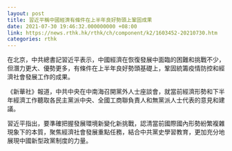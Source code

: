 ```yaml
---
layout: post
title: 習近平稱中國經濟有條件在上半年良好勢頭上鞏固成果
date: 2021-07-30 19:46:32.000000000 +08:00
link: https://news.rthk.hk/rthk/ch/component/k2/1603452-20210730.htm
categories: rthk
---
```


在北京，中共總書記習近平表示，中國經濟在恢復發展中面臨的困難和挑戰不少，但潛力更大、優勢更多，有條件在上半年良好勢頭基礎上，鞏固統籌疫情防控和經濟社會發展工作的成果。

《新華社》報道，中共中央在中南海召開黨外人士座談會，就當前經濟形勢和下半年經濟工作聽取各民主黨派中央、全國工商聯負責人和無黨派人士代表的意見和建議。

習近平指出，要準確把握發展環境新變化新挑戰，認清當前國際國內形勢紛繁複雜現象下的本質，聚焦經濟社會發展重點任務，結合中共黨史學習教育，更加充分地展現中國新型政黨制度的力量。
